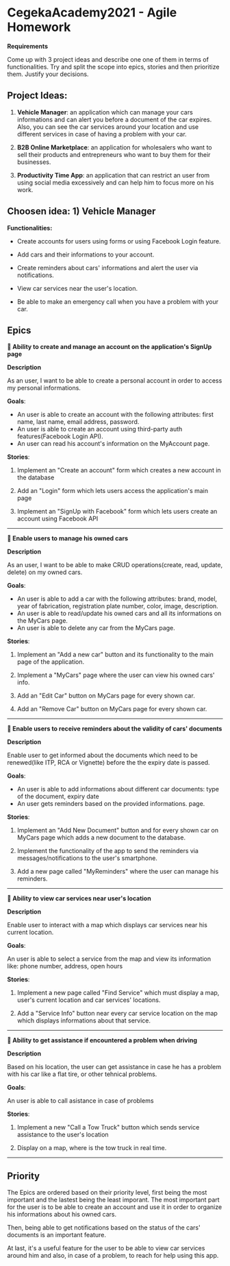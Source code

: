 # CegekaAcademy2021 - Agile Homework 

**Requirements**

Come up with 3 project ideas and describe one one of them in terms of
functionalities. Try and split the scope into epics, stories and then
prioritize them. Justify your decisions.

## Project Ideas: 

1. **Vehicle Manager**: an application which can manage your cars informations and can alert you before a document of the car expires. Also, you can see the car services around your location and use different services in case of having a problem with your car.

2. **B2B Online Marketplace**: an application for wholesalers who want to sell their products and entrepreneurs who want to buy them for their businesses.

3. **Productivity Time App**: an application that can restrict an user from using social media excessively and can help him to focus more on his work.    

## Choosen idea: 1) Vehicle Manager

**Functionalities:**

- Create accounts for users using forms or using Facebook Login feature. 

- Add cars and their informations to your account.

- Create reminders about cars' informations and alert the user via notifications.

- View car services near the user's location.

- Be able to make an emergency call when you have a problem with your car.

## Epics
  
  **📍 Ability to create and manage an account on the application's SignUp page**

**Description**

As an user, I want to be able to create a personal account in order to access my personal informations.
   
**Goals**: 
- An user is able to create an account with the following attributes: first name, last name, email address, password.
- An user is able to create an account using third-party auth features(Facebook Login API).
- An user can read his account's information on the MyAccount page.
   
**Stories**:
   
1. Implement an "Create an account" form which creates a new account in the database 
   
2. Add an "Login" form which lets users access the application's main page
   
3. Implement an "SignUp with Facebook" form which lets users create an account using Facebook API 

- - - -

**📍 Enable users to manage his owned cars**

**Description**

As an user, I want to be able to make CRUD operations(create, read, update, delete) on my owned cars.
   
**Goals**: 
- An user is able to add a car with the following attributes: brand, model, year of fabrication, registration plate number, color, image, description.
- An user is able to read/update his owned cars and all its informations on the MyCars page.
- An user is able to delete any car from the MyCars page.
   
**Stories**:
   
1. Implement an "Add a new car" button and its functionality to the main page of the application. 
   
2. Implement a "MyCars" page where the user can view his owned cars' info. 
   
3. Add an "Edit Car" button on MyCars page for every shown car.

4. Add an "Remove Car" button on MyCars page for every shown car.

- - - -

**📍 Enable users to receive reminders about the validity of cars' documents**

**Description**

Enable user to get informed about the documents which need to be renewed(like ITP, RCA or Vignette) before the the expiry date is passed.
   
**Goals**: 
- An user is able to add informations about different car documents: type of the document, expiry date
- An user gets reminders based on the provided informations. page.
   
**Stories**:
   
1. Implement an "Add New Document" button and for every shown car on MyCars page which adds a new document to the database.
   
2. Implement the functionality of the app to send the reminders via messages/notifications to the user's smartphone.
   
3. Add a new page called "MyReminders" where the user can manage his reminders.

- - - -

**📍 Ability to view car services near user's location**

**Description**

Enable user to interact with a map which displays car services near his current location.
   
**Goals**: 

An user is able to select a service from the map and view its information like: phone number, address, open hours
   
**Stories**:
   
1. Implement a new page called "Find Service" which must display a map, user's current location and car services' locations.
   
2. Add a "Service Info" button near every car service location on the map which displays informations about that service.
   
- - - -

**📍 Ability to get assistance if encountered a problem when driving**

**Description**

Based on his location, the user can get assistance in case he has a problem with his car like a flat tire, or other tehnical problems.
   
**Goals**: 

An user is able to call asistance in case of problems
   
**Stories**:
   
1. Implement a new "Call a Tow Truck" button which sends service assistance to the user's location
   
2. Display on a map, where is the tow truck in real time.

- - - -

## Priority

The Epics are ordered based on their priority level, first being the most important and the lastest being the least imporant. The most important part for the user is to be able to create an account and use it in order to organize his informations about his owned cars. 

Then, being able to get notifications based on the status of the cars' documents is an important feature. 

At last, it's a useful feature for the user to be able to view car services around him and also, in case of a problem, to reach for help using this app.